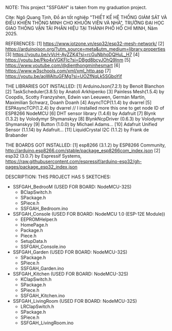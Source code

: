 NOTE: This project "SSFGAH" is taken from my graduation project.

Cite: Ngô Quang Tịnh, Đồ án tốt nghiệp "THIẾT KẾ HỆ THỐNG GIÁM SÁT VÀ ĐIỀU KHIỂN THÔNG MINH CHO KHUÔN VIÊN VÀ NHÀ", TRƯỜNG ĐẠI HỌC GIAO THÔNG VẬN TẢI PHÂN HIỆU TẠI THÀNH PHỐ HỒ CHÍ MINH, Năm 2025.

REFERENCES:
[1] https://www.iotzone.vn/esp32/esp32-mesh-network/
[2] https://arduinojson.org/?utm_source=meta&utm_medium=library.properties
[3] https://youtu.be/vVcH-AyZZK4?si=rcGuNbhoDQHuL_H7
[4] https://youtu.be/Pko4xVGKFIc?si=DBgd8bcyJOhQ9Inm
[5] https://www.youtube.com/@dienthongminhesmart
[6] https://www.w3schools.com/xml/xml_http.asp
[7] https://youtu.be/aoWAltuGFMg?si=UOZfNqLk5SGboYif

THE LIBRARIES GOT INSTALLED:
[1] ArduinoJson(7.2.1) by Benoit Blanchon
[2] TaskScheduler(3.8.5) by Anatoli Arkhipenko
[3] Painless Mesh(1.5.4) by Coopdis, Scotty Franzyshen, Edwin van Leeuwen, Germán Martín, Maximilian Schwarz, Doanh Doanh
[4] AsyncTCP(1.1.4) by dvarrel
[5] ESPAsyncTCP(1.2.4) by dvarrel // I installed more this one to get node ID of ESP8266 NodeMCU
[6] DHT sensor library (1.4.6) by Adafruit
[7] Blynk (1.3.2) by Volodymyr Shymanskyy
[8] BlynkNcpDriver (0.6.3) by Volodymyr Shymanskyy
[9] Button (1.0.0) by Michael Adams...
[10] Adafruit Unified Sensor (1.1.14) by Adafruit...
[11] LiquidCrystal I2C (1.1.2) by Frank de Brabander

THE BOARDS GOT INSTALLED:
[1] esp8266 (3.1.2) by ESP8266 Community, http://arduino.esp8266.com/stable/package_esp8266com_index.json
[2] esp32 (3.0.7) by Espressif Systems, https://raw.githubusercontent.com/espressif/arduino-esp32/gh-pages/package_esp32_index.json

DESCRIPTION:
THIS PROJECT HAS 5 SKETCHES:
  - SSFGAH_BedrooM (USED FOR BOARD: NodeMCU-32S)
    + BClapSwitch.h
    + SPackage.h
    + SPiece.h
    + SSFGAH_Bedroom.ino
  - SSFGAH_Console (USED FOR BOARD: NodeMCU 1.0 (ESP-12E Module))
    + EEPROMHelper.h
    + HomePage.h
    + Package.h
    + Piece.h
    + SetupData.h
    + SSFGAH_Console.ino
  - SSFGAH_Garden (USED FOR BOARD: NodeMCU-32S)
    + SPackage.h
    + SPiece.h
    + SSFGAH_Garden.ino
  - SSFGAH_Kitchen (USED FOR BOARD: NodeMCU-32S)
    + KClapSwitch.h
    + SPackage.h
    + SPiece.h
    + SSFGAH_Kitchen.ino
  - SSFGAH_LivingRoom (USED FOR BOARD: NodeMCU-32S)
    + LRClapSwitch.h
    + SPackage.h
    + SPiece.h
    + SSFGAH_LivingRoom.ino
